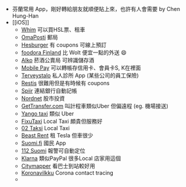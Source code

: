 - 芬蘭常用 App，剛好轉給朋友就順便貼上來，也許有人會需要 by Chen Hung-Han
- [[iOS]]
	- [Whim](https://apps.apple.com/fi/app/whim-travel-smarter/id1110962965) 可以買HSL票、租車
	- [OmaPosti](https://apps.apple.com/fi/app/omaposti/id410789057) 郵局
	- [Hesburger](https://apps.apple.com/fi/app/hesburger/id1062839905) 有 coupons 可線上預訂
	- [foodora Finland](https://apps.apple.com/fi/app/foodora-finland/id703574232) 比 Wolt 便宜一點的外送 😄
	- [Alko](https://apps.apple.com/fi/app/alko/id1434288047) 菸酒公賣局 可辨識儲存酒
	- [Mobile Pay](https://apps.apple.com/fi/app/mobilepay/id768172577) 可以轉帳存信用卡、會員卡S, K在裡面
	- [Terveystalo](https://apps.apple.com/fi/app/terveystalo/id438441318) 私人診所 App (某些公司的員工保險)
	- [Restis](https://apps.apple.com/fi/app/restis/id1173462547) 很難用但是有時候有 coupons
	- [Spiir](https://apps.apple.com/fi/app/spiir/id441748209) 連結銀行自動記帳
	- [Nordnet](https://apps.apple.com/fi/app/nordnet/id345038631) 股市投資
	- [GetTransfer.com](https://apps.apple.com/fi/app/gettransfer-com/id1150570978) 叫計程車類似Uber 但偏遠程 (eg. 機場接送)
	- [Yango taxi](https://apps.apple.com/fi/app/yango-taxi/id1437157286) 類似 Uber
	- [FixuTaxi](https://apps.apple.com/fi/app/fixutaxi/id1392391344) Local Taxi 頗貴但服務好
	- [02 Taksi](https://apps.apple.com/fi/app/02-taksi/id1483173582) Local Taxi
	- [Beast Rent](https://apps.apple.com/fi/app/beast-rent/id1521729069) 租 Tesla 但車很少
	- [Suomi.fi](https://apps.apple.com/fi/app/suomi-fi/id1383289018) 國民 App
	- [112 Suomi](https://apps.apple.com/fi/app/112-suomi/id998281396) 報警可自動定位
	- [Klarna](https://apps.apple.com/fi/app/klarna-shop-now-pay-later/id1115120118) 類似PayPal 很多Local 店家用這個
	- [Citymapper](https://apps.apple.com/fi/app/citymapper-all-your-transport/id469463298) 看巴士到站較好用
	- [Koronavilkku](https://apps.apple.com/fi/app/koronavilkku/id1520576224) Corona contact tracing
	-